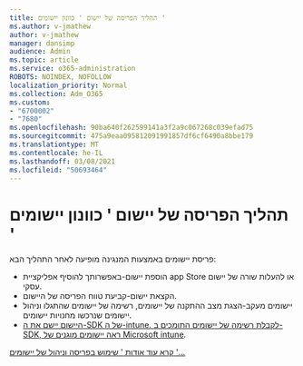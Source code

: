 ```yaml
---
title: תהליך הפריסה של יישום ' כוונון יישומים '
ms.author: v-jmathew
author: v-jmathew
manager: dansimp
audience: Admin
ms.topic: article
ms.service: o365-administration
ROBOTS: NOINDEX, NOFOLLOW
localization_priority: Normal
ms.collection: Adm_O365
ms.custom:
- "6700002"
- "7680"
ms.openlocfilehash: 90ba640f262599141a3f2a9c067268c039efad75
ms.sourcegitcommit: 475a9eaa095812091991857df6cf6490a8bbe179
ms.translationtype: MT
ms.contentlocale: he-IL
ms.lasthandoff: 03/08/2021
ms.locfileid: "50693464"
---
```

# <a name="intune-app-deployment-process"></a>תהליך הפריסה של יישום ' כוונון יישומים '

פריסת יישומים באמצעות המנגינה מופיעה לאחר התהליך הבא:

- הוספת יישום-באפשרותך להוסיף אפליקציית app Store או להעלות שורה של יישום עסקי.
- הקצאת יישום-קביעת טווח הפריסה של היישום.
- יישומים מעקב-הצגת מצב ההתקנה של יישומים, רשימה של יישומים שהתגלו וניהול יישומים שנרכשו מחנויות יישומים.
- [היישום יישם את ה-SDK של ה-intune. לקבלת רשימה של יישומים התומכים ב-SDK, ראה יישומים מוגנים של Microsoft intune](https://docs.microsoft.com/mem/intune/apps/apps-supported-intune-apps).

[קרא עוד אודות ' שימוש בפריסה וניהול של יישומים '...](https://docs.microsoft.com/mem/intune/apps/app-management)
